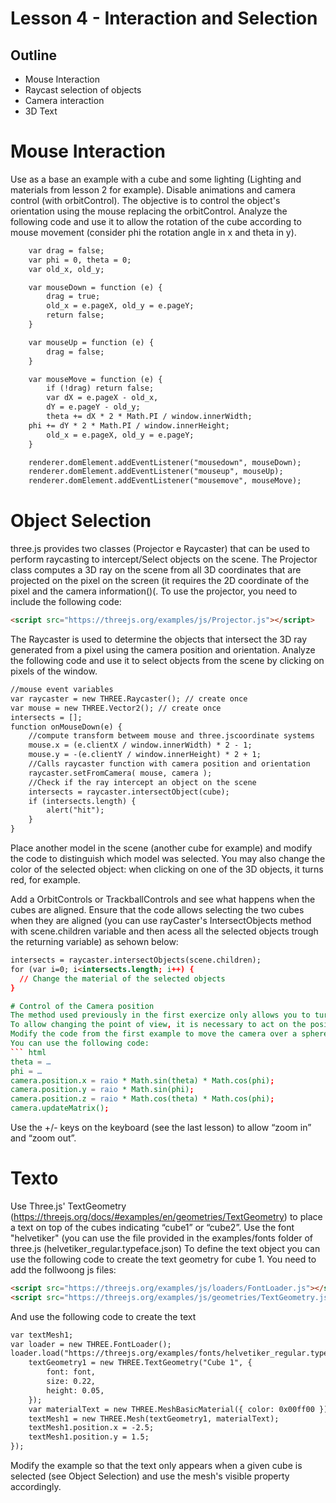 # Lesson 4 - Interaction and Selection

## Outline
* Mouse Interaction
* Raycast selection of objects 
* Camera interaction
* 3D Text

# Mouse Interaction
Use as a base an example with a cube and some lighting (Lighting and materials from lesson 2 for example). Disable animations and camera control (with orbitControl).
The objective is to control the object's orientation using the mouse replacing the orbitControl.
Analyze the following code and use it to allow the rotation of the cube according to mouse movement (consider phi the rotation angle in x and theta in y).
``` html
    var drag = false;
    var phi = 0, theta = 0;
    var old_x, old_y;

    var mouseDown = function (e) {
        drag = true;
        old_x = e.pageX, old_y = e.pageY;
        return false;
    }

    var mouseUp = function (e) {
        drag = false;
    }

    var mouseMove = function (e) {
        if (!drag) return false;
        var dX = e.pageX - old_x,
        dY = e.pageY - old_y;
        theta += dX * 2 * Math.PI / window.innerWidth;
	phi += dY * 2 * Math.PI / window.innerHeight;
        old_x = e.pageX, old_y = e.pageY;
    }

    renderer.domElement.addEventListener("mousedown", mouseDown);
    renderer.domElement.addEventListener("mouseup", mouseUp);
    renderer.domElement.addEventListener("mousemove", mouseMove);
``` 

# Object Selection
three.js provides two classes (Projector e Raycaster) that can be used to perform raycasting to intercept/Select objects on the scene.
The Projector class computes a 3D ray on the scene from all 3D coordinates that are projected on the pixel on the screen (it requires the 2D coordinate of the pixel and the camera information()(. To use the projector, you need to include the following code: 
``` html
<script src="https://threejs.org/examples/js/Projector.js"></script>
``` 
The Raycaster is used to determine the objects that intersect the 3D ray generated from a pixel using the camera position and orientation.
Analyze the following code and use it to select objects from the scene by clicking on pixels of the window.
``` html
//mouse event variables
var raycaster = new THREE.Raycaster(); // create once
var mouse = new THREE.Vector2(); // create once
intersects = [];
function onMouseDown(e) {
	//compute transform betweem mouse and three.jscoordinate systems
	mouse.x = (e.clientX / window.innerWidth) * 2 - 1;
	mouse.y = -(e.clientY / window.innerHeight) * 2 + 1;
	//Calls raycaster function with camera position and orientation
	raycaster.setFromCamera( mouse, camera );
	//Check if the ray intercept an object on the scene
	intersects = raycaster.intersectObject(cube);
	if (intersects.length) {
		alert("hit");
	}
}
``` 
Place another model in the scene (another cube for example) and modify the code to distinguish which model was selected. You may also change the color of the selected object: when clicking on one of the 3D objects, it turns red, for example.

Add a OrbitControls or TrackballControls and see what happens when the cubes are aligned. Ensure that the code allows selecting the two cubes when 
they are aligned (you can use rayCaster's IntersectObjects method with scene.children variable and then acess all the selected objects trough the returning variable) as sehown below:
``` html
intersects = raycaster.intersectObjects(scene.children);
for (var i=0; i<intersects.length; i++) {
  // Change the material of the selected objects
}

# Control of the Camera position
The method used previously in the first exercize only allows you to turn an object on itself (try using the same code with the two cubes with x= -2 and x=2 and see the result).
To allow changing the point of view, it is necessary to act on the position and orientation of the camera and not on the position and orientation of the object.
Modify the code from the first example to move the camera over a sphere centered on the origin with radius 5. It should allow updating the position of the camera on the sphere according to the variables phi and theta. Note that in addition to the position (camera.position.set(x,y,z)) you must also set the camera´s orientation (camera.lookAt()). To calculate Cartesian coordinates (x,y,z) from spherical coordinates (rho, phi, theta).
You can use the following code:
``` html
theta = …
phi = …
camera.position.x = raio * Math.sin(theta) * Math.cos(phi);
camera.position.y = raio * Math.sin(phi);
camera.position.z = raio * Math.cos(theta) * Math.cos(phi);
camera.updateMatrix();
``` 
Use the +/- keys on the keyboard (see the last lesson) to allow “zoom in” and “zoom out”.

# Texto 
Use Three.js' TextGeometry (https://threejs.org/docs/#examples/en/geometries/TextGeometry) to place a text on top of the cubes indicating “cube1” or “cube2”. Use the font "helvetiker" (you can use the file provided in the examples/fonts folder of three.js (helvetiker_regular.typeface.json) To define the text object you can use the following code to create the text geometry for cube 1. You need to add the follwoong js files:
``` html
<script src="https://threejs.org/examples/js/loaders/FontLoader.js"></script>
<script src="https://threejs.org/examples/js/geometries/TextGeometry.js"></script>
```
And use the following code to create the text
``` html
var textMesh1;
var loader = new THREE.FontLoader();
loader.load("https://threejs.org/examples/fonts/helvetiker_regular.typeface.json", function (font) {
    textGeometry1 = new THREE.TextGeometry("Cube 1", {
        font: font,
        size: 0.22,
        height: 0.05,
    });
    var materialText = new THREE.MeshBasicMaterial({ color: 0x00ff00 });
    textMesh1 = new THREE.Mesh(textGeometry1, materialText);
    textMesh1.position.x = -2.5;
    textMesh1.position.y = 1.5;
});
``` 
Modify the example so that the text only appears when a given cube is selected (see Object Selection) and use the mesh's visible property accordingly.

